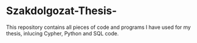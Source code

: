 # Szakdolgozat-Thesis-
This repository contains all pieces of code and programs I have used for my thesis, inlucing Cypher, Python and SQL code.
